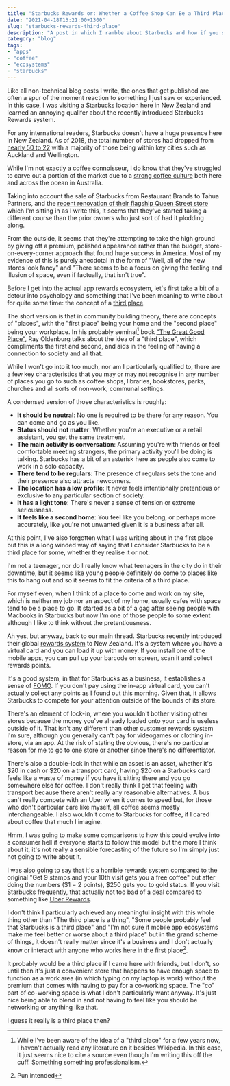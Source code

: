 ```yaml
---
title: "Starbucks Rewards or: Whether a Coffee Shop Can Be a Third Place"
date: "2021-04-18T13:21:00+1300"
slug: "starbucks-rewards-third-place"
description: "A post in which I ramble about Starbucks and how if you squint, it's a place that some people treat as their second home."
category: "blog"
tags:
- "apps"
- "coffee"
- "ecosystems"
- "starbucks"
---
```


Like all non-technical blog posts I write, the ones that get published are often a spur of the moment reaction to something I just saw or experienced. In this case, I was visiting a Starbucks location here in New Zealand and learned an annoying qualifer about the recently introduced Starbucks Rewards system.

For any international readers, Starbucks doesn't have a huge presence here in New Zealand. As of 2018, the total number of stores had dropped from [nearly 50 to 22](https://www.stuff.co.nz/business/industries/106769552/restaurant-brands-sells-starbucks-coffee-in-nz) with a majority of those being within key cities such as Auckland and Wellington.

While I'm not exactly a coffee connoisseur, I do know that they've struggled to carve out a portion of the market due to a [strong coffee culture](https://archive.is/pXeER) both here and across the ocean in Australia.

Taking into account the sale of Starbucks from Restaurant Brands to Tahua Partners, and the [recent renovation of their flagship Queen Street store](https://heartofthecity.co.nz/dining/coffee/starbucks-coffee) which I'm sitting in as I write this, it seems that they've started taking a different course than the prior owners who just sort of had it plodding along.

From the outside, it seems that they're attempting to take the high ground by giving off a premium, polished appearance rather than the budget, store-on-every-corner approach that found huge success in America. Most of my evidence of this is purely anecdotal in the form of "Well, all of the new stores look fancy" and "There seems to be a focus on giving the feeling and illusion of space, even if factually, that isn't true".

Before I get into the actual app rewards ecosystem, let's first take a bit of a detour into psychology and something that I've been meaning to write about for quite some time: the concept of a [third place](https://en.wikipedia.org/wiki/Third_place).

The short version is that in community building theory, there are concepts of "places", with the "first place" being your home and the "second place" being your workplace. In his probably seminal[^seminal] book ["The Great Good Place"](https://www.goodreads.com/book/show/4119.The_Great_Good_Place), Ray Oldenburg talks about the idea of a "third place", which compliments the first and second, and aids in the feeling of having a connection to society and all that.

While I won't go into it too much, nor am I particularly qualified to, there are a few key characteristics that you may or may not recognise in any number of places you go to such as coffee shops, libraries, bookstores, parks, churches and all sorts of non-work, communal settings.

A condensed version of those characteristics is roughly:

* **It should be neutral**: No one is required to be there for any reason. You can come and go as you like.
* **Status should not matter**: Whether you're an executive or a retail assistant, you get the same treatment.
* **The main activity is conversation**: Assuming you're with friends or feel comfortable meeting strangers, the primary activity you'll be doing is talking. Starbucks has a bit of an asterisk here as people also come to work in a solo capacity.
* **There tend to be regulars**: The presence of regulars sets the tone and their presence also attracts newcomers.
* **The location has a low profile**: It never feels intentionally pretentious or exclusive to any particular section of society.
* **It has a light tone**: There's never a sense of tension or extreme seriousness.
* **It feels like a second home**: You feel like you belong, or perhaps more accurately, like you're not unwanted given it is a business after all.

At this point, I've also forgotten what I was writing about in the first place but this is a long winded way of saying that I consider Starbucks to be a third place for some, whether they realise it or not.

I'm not a teenager, nor do I really know what teenagers in the city do in their downtime, but it seems like young people definitely do come to places like this to hang out and so it seems to fit the criteria of a third place.

For myself even, when I think of a place to come and work on my site, which is neither my job nor an aspect of my home, usually cafes with space tend to be a place to go. It started as a bit of a gag after seeing people with Macbooks in Starbucks but now I'm one of those people to some extent although I like to think without the pretentiousness.

Ah yes, but anyway, back to our main thread. Starbucks recently introduced their global [rewards system](https://www.starbucks.co.nz/rewards) to New Zealand. It's a system where you have a virtual card and you can load it up with money. If you install one of the mobile apps, you can pull up your barcode on screen, scan it and collect rewards points.

It's a good system, in that for Starbucks as a business, it establishes a sense of [FOMO](https://en.wikipedia.org/wiki/Fear_of_missing_out). If you don't pay using the in-app virtual card, you can't actually collect any points as I found out this morning. Given that, it allows Starbucks to compete for your attention outside of the bounds of its store.

There's an element of lock-in, where you wouldn't bother visiting other stores because the money you've already loaded onto your card is useless outside of it. That isn't any different than other customer rewards system I'm sure, although you generally can't pay for videogames or clothing in-store, via an app. At the risk of stating the obvious, there's no particular reason for me to go to one store or another since there's no differentiator.

There's also a double-lock in that while an asset is an asset, whether it's $20 in cash or $20 on a transport card, having $20 on a Starbucks card feels like a waste of money if you have it sitting there and you go somewhere else for coffee. I don't really think I get that feeling with transport because there aren't really any reasonable alternatives. A bus can't really compete with an Uber when it comes to speed but, for those who don't particular care like myself, all coffee seems mostly interchangeable. I also wouldn't come to Starbucks for coffee, if I cared about coffee that much I imagine.

Hmm, I was going to make some comparisons to how this could evolve into a consumer hell if everyone starts to follow this model but the more I think about it, it's not really a sensible forecasting of the future so I'm simply just not going to write about it.

I was also going to say that it's a horrible rewards system compared to the original "Get 9 stamps and your 10th visit gets you a free coffee" but after doing the numbers ($1 = 2 points), $250 gets you to gold status. If you visit Starbucks frequently, that actually not too bad of a deal compared to something like [Uber Rewards](https://www.uber.com/nz/en/u/rewards/).

I don't think I particularly achieved any meaningful insight with this whole thing other than "The third place is a thing", "Some people probably feel that Starbucks is a third place" and "I'm not sure if mobile app ecosystems make me feel better or worse about a third place" but in the grand scheme of things, it doesn't really matter since it's a business and I don't actually know or interact with anyone who works here in the first place[^pun].

It probably would be a third place if I came here with friends, but I don't, so until then it's just a convenient store that happens to have enough space to function as a work area (in which typing on my laptop is work) without the premium that comes with having to pay for a co-working space. The "co" part of co-working space is what I don't particularly want anyway. It's just nice being able to blend in and not having to feel like you should be networking or anything like that.

I guess it really is a third place then?

[^seminal]: While I've been aware of the idea of a "third place" for a few years now, I haven't actually read any literature on it besides Wikipedia. In this case, it just seems nice to cite a source even though I'm writing this off the cuff. Something something professionalism.
[^pun]: Pun intended
